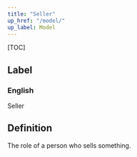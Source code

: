 ```yaml
---
title: "Seller"
up_href: "/model/"
up_label: Model
---
```


[TOC]

## Label

### English
Seller


## Definition
The role of a person who sells something. 


    

